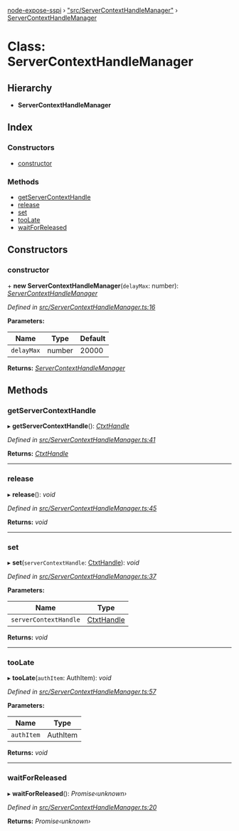 [node-expose-sspi](../README.md) › ["src/ServerContextHandleManager"](../modules/_src_servercontexthandlemanager_.md) › [ServerContextHandleManager](_src_servercontexthandlemanager_.servercontexthandlemanager.md)

# Class: ServerContextHandleManager

## Hierarchy

* **ServerContextHandleManager**

## Index

### Constructors

* [constructor](_src_servercontexthandlemanager_.servercontexthandlemanager.md#constructor)

### Methods

* [getServerContextHandle](_src_servercontexthandlemanager_.servercontexthandlemanager.md#getservercontexthandle)
* [release](_src_servercontexthandlemanager_.servercontexthandlemanager.md#release)
* [set](_src_servercontexthandlemanager_.servercontexthandlemanager.md#set)
* [tooLate](_src_servercontexthandlemanager_.servercontexthandlemanager.md#toolate)
* [waitForReleased](_src_servercontexthandlemanager_.servercontexthandlemanager.md#waitforreleased)

## Constructors

###  constructor

\+ **new ServerContextHandleManager**(`delayMax`: number): *[ServerContextHandleManager](_src_servercontexthandlemanager_.servercontexthandlemanager.md)*

*Defined in [src/ServerContextHandleManager.ts:16](https://github.com/jlguenego/node-expose-sspi/blob/4e8c359/src/ServerContextHandleManager.ts#L16)*

**Parameters:**

Name | Type | Default |
------ | ------ | ------ |
`delayMax` | number | 20000 |

**Returns:** *[ServerContextHandleManager](_src_servercontexthandlemanager_.servercontexthandlemanager.md)*

## Methods

###  getServerContextHandle

▸ **getServerContextHandle**(): *[CtxtHandle](../interfaces/_lib_sspi_d_.ctxthandle.md)*

*Defined in [src/ServerContextHandleManager.ts:41](https://github.com/jlguenego/node-expose-sspi/blob/4e8c359/src/ServerContextHandleManager.ts#L41)*

**Returns:** *[CtxtHandle](../interfaces/_lib_sspi_d_.ctxthandle.md)*

___

###  release

▸ **release**(): *void*

*Defined in [src/ServerContextHandleManager.ts:45](https://github.com/jlguenego/node-expose-sspi/blob/4e8c359/src/ServerContextHandleManager.ts#L45)*

**Returns:** *void*

___

###  set

▸ **set**(`serverContextHandle`: [CtxtHandle](../interfaces/_lib_sspi_d_.ctxthandle.md)): *void*

*Defined in [src/ServerContextHandleManager.ts:37](https://github.com/jlguenego/node-expose-sspi/blob/4e8c359/src/ServerContextHandleManager.ts#L37)*

**Parameters:**

Name | Type |
------ | ------ |
`serverContextHandle` | [CtxtHandle](../interfaces/_lib_sspi_d_.ctxthandle.md) |

**Returns:** *void*

___

###  tooLate

▸ **tooLate**(`authItem`: AuthItem): *void*

*Defined in [src/ServerContextHandleManager.ts:57](https://github.com/jlguenego/node-expose-sspi/blob/4e8c359/src/ServerContextHandleManager.ts#L57)*

**Parameters:**

Name | Type |
------ | ------ |
`authItem` | AuthItem |

**Returns:** *void*

___

###  waitForReleased

▸ **waitForReleased**(): *Promise‹unknown›*

*Defined in [src/ServerContextHandleManager.ts:20](https://github.com/jlguenego/node-expose-sspi/blob/4e8c359/src/ServerContextHandleManager.ts#L20)*

**Returns:** *Promise‹unknown›*
